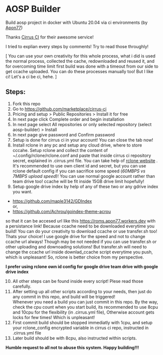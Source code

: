 # AOSP Builder
Build aosp project in docker with Ubuntu 20.04 via ci environments (by [Apon77](https://github.com/Apon77))

Thanks [Cirrus CI](https://cirrus-ci.com/) for their awesome service!

I tried to explian every steps by comments! Try to read those throughly!

[ You can use your own creativity for this whole process, what i did is used the normal process, collected the cache, redownloaded and reused it, and for overcoming time limit first build was done with a timeout from our side to get ccache uploaded. You can do these processes manually too! But I like ci! Let's a ci be ci, hehe. ]

## Steps:

1. Fork this repo
2. Go to https://github.com/marketplace/cirrus-ci
3. Pricing and setup > Public Repositories > Install it for free
4. In next page click Complete order and begin installation
5. In next page select All repositories or only selected repository (select aosp-builder) > Install
6. In next page give password and Confirm password
7. Setup is done for cirrus ci in your account! You can close the tab now!
8. Install rclone in any pc and setup any cloud drive, where to store cccahe. Setup rclone and collect the content of ~/.config/rclone/rclone.conf and paste that inside cirrus ci repository secret, explained in .cirrus.yml file. You can take help of [rclone website](https://rclone.org) . It's recommended to use own client id and secret, but you can use rclone default config if you can sacrifice some speed (_60MBPS vs 7MBPS upload speed_)! You can use normal google account rather than team drive too! ccache will be fit inside 15GB drive limit hopefully! 
9. Setup google drive index by help of any of these two or any gdrive index you want.

* https://github.com/maple3142/GDIndex \
or,
* https://github.com/Achrou/goindex-theme-acrou

so that it can be accesed url like this https://roms.apon77.workers.dev with a persistance link! Because ccache need to be downloaded everytime you build! You can do your creativity to download ccache or use transfer.sh too! Thats your choice! I use google drive for the speed and not to change ccache url always! Though may be not needed if you can use transfer.sh or other uploading and downoading solutions! But transfer.sh will need to change the ccache url inside downlad_ccache script everytime you push, which is unpleasant! So, rclone is better choice from my perspective.

**I prefer using rclone own id config for google drive team drive with google drive index**
 
10.  All other steps can be found inside every script! Plese read those carefully.
11.  After setting up all other scripts according to your needs, then just do any commit in this repo, and build will be triggered! \
Whenever you need a build you can just commit in this repo. By the way, check the cpu count when you start build, its recommended to use 8cpu and 10cpu for the flexibility (in .cirrus.yml file), Otherwise account gets locks for few times! Which is unpleasant!
12. First commit build should be stopped immediatly with 1cpu, and setup your rclone_config encrypted variable in cirrus ci repo, instructed in .cirrus.yml file
13. Later build should be with 8cpu, also instructed within scripts. 

**Humble request to all not to abuse this system. Happy building!!!**

